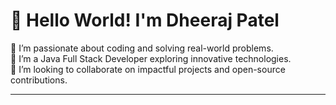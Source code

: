 # 👋 Hello World! I'm Dheeraj Patel

👀 I’m passionate about coding and solving real-world problems.  
🌱 I’m a Java Full Stack Developer exploring innovative technologies.  
💞️ I’m looking to collaborate on impactful projects and open-source contributions.  


---
